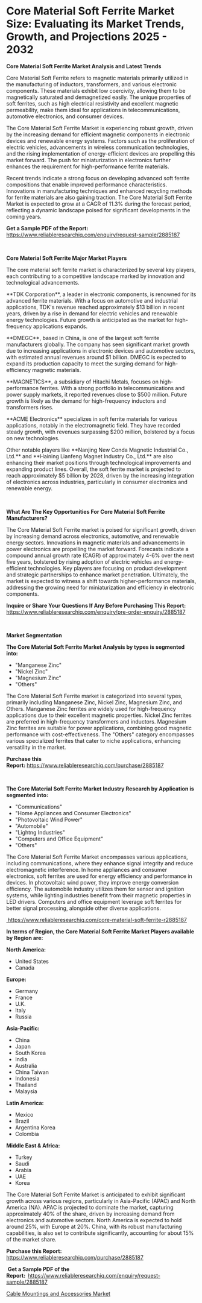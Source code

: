 <p><h1>Core Material Soft Ferrite Market Size: Evaluating its Market Trends, Growth, and Projections 2025 - 2032</h1></p><p><strong>Core Material Soft Ferrite Market Analysis and Latest Trends</strong></p>
<p><p>Core Material Soft Ferrite refers to magnetic materials primarily utilized in the manufacturing of inductors, transformers, and various electronic components. These materials exhibit low coercivity, allowing them to be magnetically saturated and demagnetized easily. The unique properties of soft ferrites, such as high electrical resistivity and excellent magnetic permeability, make them ideal for applications in telecommunications, automotive electronics, and consumer devices.</p><p>The Core Material Soft Ferrite Market is experiencing robust growth, driven by the increasing demand for efficient magnetic components in electronic devices and renewable energy systems. Factors such as the proliferation of electric vehicles, advancements in wireless communication technologies, and the rising implementation of energy-efficient devices are propelling this market forward. The push for miniaturization in electronics further enhances the requirement for high-performance ferrite materials.</p><p>Recent trends indicate a strong focus on developing advanced soft ferrite compositions that enable improved performance characteristics. Innovations in manufacturing techniques and enhanced recycling methods for ferrite materials are also gaining traction. The Core Material Soft Ferrite Market is expected to grow at a CAGR of 11.3% during the forecast period, reflecting a dynamic landscape poised for significant developments in the coming years.</p></p>
<p><strong>Get a Sample PDF of the Report:&nbsp;</strong> <a href="https://www.reliableresearchiq.com/enquiry/request-sample/2885187?utm_campaign=2265&utm_medium=2&utm_source=Github&utm_content=ia&utm_term=13032025&utm_id=core-material-soft-ferrite">https://www.reliableresearchiq.com/enquiry/request-sample/2885187</a></p>
<p>&nbsp;</p>
<p><strong>Core Material Soft Ferrite Major Market Players</strong></p>
<p><p>The core material soft ferrite market is characterized by several key players, each contributing to a competitive landscape marked by innovation and technological advancements. </p><p>**TDK Corporation**, a leader in electronic components, is renowned for its advanced ferrite materials. With a focus on automotive and industrial applications, TDK's revenue reached approximately $13 billion in recent years, driven by a rise in demand for electric vehicles and renewable energy technologies. Future growth is anticipated as the market for high-frequency applications expands.</p><p>**DMEGC**, based in China, is one of the largest soft ferrite manufacturers globally. The company has seen significant market growth due to increasing applications in electronic devices and automotive sectors, with estimated annual revenues around $1 billion. DMEGC is expected to expand its production capacity to meet the surging demand for high-efficiency magnetic materials.</p><p>**MAGNETICS**, a subsidiary of Hitachi Metals, focuses on high-performance ferrites. With a strong portfolio in telecommunications and power supply markets, it reported revenues close to $500 million. Future growth is likely as the demand for high-frequency inductors and transformers rises.</p><p>**ACME Electronics** specializes in soft ferrite materials for various applications, notably in the electromagnetic field. They have recorded steady growth, with revenues surpassing $200 million, bolstered by a focus on new technologies.</p><p>Other notable players like **Nanjing New Conda Magnetic Industrial Co., Ltd.** and **Haining Lianfeng Magnet Industry Co., Ltd.** are also enhancing their market positions through technological improvements and expanding product lines. Overall, the soft ferrite market is projected to reach approximately $5 billion by 2028, driven by the increasing integration of electronics across industries, particularly in consumer electronics and renewable energy.</p></p>
<p>&nbsp;</p>
<p><strong>What Are The Key Opportunities For Core Material Soft Ferrite Manufacturers?</strong></p>
<p><p>The Core Material Soft Ferrite market is poised for significant growth, driven by increasing demand across electronics, automotive, and renewable energy sectors. Innovations in magnetic materials and advancements in power electronics are propelling the market forward. Forecasts indicate a compound annual growth rate (CAGR) of approximately 4-6% over the next five years, bolstered by rising adoption of electric vehicles and energy-efficient technologies. Key players are focusing on product development and strategic partnerships to enhance market penetration. Ultimately, the market is expected to witness a shift towards higher-performance materials, addressing the growing need for miniaturization and efficiency in electronic components.</p></p>
<p><strong>Inquire or Share Your Questions If Any Before Purchasing This Report:</strong> <a href="https://www.reliableresearchiq.com/enquiry/pre-order-enquiry/2885187?utm_campaign=2265&utm_medium=2&utm_source=Github&utm_content=ia&utm_term=13032025&utm_id=core-material-soft-ferrite">https://www.reliableresearchiq.com/enquiry/pre-order-enquiry/2885187</a></p>
<p>&nbsp;</p>
<p><strong>Market Segmentation</strong></p>
<p><strong>The Core Material Soft Ferrite Market Analysis by types is segmented into:</strong></p>
<p><ul><li>"Manganese Zinc"</li><li>"Nickel Zinc"</li><li>"Magnesium Zinc"</li><li>"Others"</li></ul></p>
<p><p>The Core Material Soft Ferrite market is categorized into several types, primarily including Manganese Zinc, Nickel Zinc, Magnesium Zinc, and Others. Manganese Zinc ferrites are widely used for high-frequency applications due to their excellent magnetic properties. Nickel Zinc ferrites are preferred in high-frequency transformers and inductors. Magnesium Zinc ferrites are suitable for power applications, combining good magnetic performance with cost-effectiveness. The "Others" category encompasses various specialized ferrites that cater to niche applications, enhancing versatility in the market.</p></p>
<p><strong>Purchase this Report:&nbsp;</strong><a href="https://www.reliableresearchiq.com/purchase/2885187?utm_campaign=2265&utm_medium=2&utm_source=Github&utm_content=ia&utm_term=13032025&utm_id=core-material-soft-ferrite">https://www.reliableresearchiq.com/purchase/2885187</a></p>
<p>&nbsp;</p>
<p><strong>The Core Material Soft Ferrite Market Industry Research by Application is segmented into:</strong></p>
<p><ul><li>"Communications"</li><li>"Home Appliances and Consumer Electronics"</li><li>"Photovoltaic Wind Power"</li><li>"Automobile"</li><li>"Lightng Industries"</li><li>"Computers and Office Equipment"</li><li>"Others"</li></ul></p>
<p><p>The Core Material Soft Ferrite Market encompasses various applications, including communications, where they enhance signal integrity and reduce electromagnetic interference. In home appliances and consumer electronics, soft ferrites are used for energy efficiency and performance in devices. In photovoltaic wind power, they improve energy conversion efficiency. The automobile industry utilizes them for sensor and ignition systems, while lighting industries benefit from their magnetic properties in LED drivers. Computers and office equipment leverage soft ferrites for better signal processing, alongside other diverse applications.</p></p>
<p><a href="https://www.reliableresearchiq.com/core-material-soft-ferrite-r2885187?utm_campaign=2265&utm_medium=2&utm_source=Github&utm_content=ia&utm_term=13032025&utm_id=core-material-soft-ferrite">&nbsp;https://www.reliableresearchiq.com/core-material-soft-ferrite-r2885187</a></p>
<p><strong>In terms of Region, the Core Material Soft Ferrite Market Players available by Region are:</strong></p>
<p>
    <p> <strong> North America: </strong>
        <ul>
            <li>United States</li>
            <li>Canada</li>
        </ul>
        </p> 
    <p> <strong> Europe: </strong>
        <ul>
            <li>Germany</li>
            <li>France</li>
            <li>U.K.</li>
            <li>Italy</li>
            <li>Russia</li>
        </ul>
        </p> 
    <p> <strong> Asia-Pacific: </strong>
        <ul>
            <li>China</li>
            <li>Japan</li>
            <li>South Korea</li>
            <li>India</li>
            <li>Australia</li>
            <li>China Taiwan</li>
            <li>Indonesia</li>
            <li>Thailand</li>
            <li>Malaysia</li>
        </ul>
        </p> 
    <p> <strong> Latin America: </strong>
        <ul>
            <li>Mexico</li>
            <li>Brazil</li>
            <li>Argentina Korea</li>
            <li>Colombia</li>
        </ul>
        </p> 
    <p> <strong> Middle East & Africa: </strong>
        <ul>
            <li>Turkey</li>
            <li>Saudi</li>
            <li>Arabia</li>
            <li>UAE</li>
            <li>Korea</li>
        </ul>
    </p>
    </p>
<p><p>The Core Material Soft Ferrite Market is anticipated to exhibit significant growth across various regions, particularly in Asia-Pacific (APAC) and North America (NA). APAC is projected to dominate the market, capturing approximately 40% of the share, driven by increasing demand from electronics and automotive sectors. North America is expected to hold around 25%, with Europe at 20%. China, with its robust manufacturing capabilities, is also set to contribute significantly, accounting for about 15% of the market share.</p></p>
<p><strong>Purchase this Report: </strong><a href="https://www.reliableresearchiq.com/purchase/2885187?utm_campaign=2265&utm_medium=2&utm_source=Github&utm_content=ia&utm_term=13032025&utm_id=core-material-soft-ferrite">https://www.reliableresearchiq.com/purchase/2885187</a></p>
<p>&nbsp;<strong>Get a Sample PDF of the Report:&nbsp;&nbsp;</strong><a href="https://www.reliableresearchiq.com/enquiry/request-sample/2885187?utm_campaign=2265&utm_medium=2&utm_source=Github&utm_content=ia&utm_term=13032025&utm_id=core-material-soft-ferrite">https://www.reliableresearchiq.com/enquiry/request-sample/2885187</a></p>
<p><strong></strong></p>
<p><p><a href="https://github.com/rosamariarocque98/Market-Research-Report-List-1/blob/main/cable-mountings-and-accessories-market.md?utm_campaign=2265&utm_medium=2&utm_source=Github&utm_content=ia&utm_term=13032025&utm_id=core-material-soft-ferrite">Cable Mountings and Accessories Market</a></p></p>